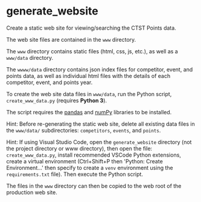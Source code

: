 # generate_website

Create a static web site for viewing/searching the CTST Points data.

The web site files are contained in the `www` directory.

The `www` directory contains static files (html, css, js, etc.), as well as a `www/data` directory.

The `wwww/data` directory contains json index files for competitor, event, and points data,
as well as individual html files with the details of each competitor, event, and points year.

To create the web site data files in `www/data`, run the Python script, `create_www_data.py` (requires **Python 3**).

The script requires the [pandas](https://pandas.pydata.org/) and [numPy](https://numpy.org/) libraries to be installed.

Hint: Before re-generating the static web site, delete all existing data files in the `www/data/` subdirectories:
`competitors`, `events`, and `points`.

Hint: If using Visual Studio Code, open the `generate_website` directory (not the project directory or www directory), then open the file: `create_www_data.py`,
install recommended VSCode Python extensions,
create a virtual environment (Ctrl+Shift+P then 'Python: Create Environment...' then specify to create a `venv` environment
using the `requirements.txt` file). Then execute the Python script.

The files in the `www` directory can then be copied to the web root of the production web site.
